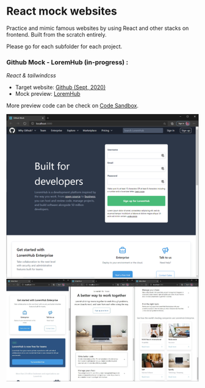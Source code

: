 # React mock websites

Practice and mimic famous websites by using React and other stacks on frontend. Built from the scratch entirely.

Please go for each subfolder for each project.

### Github Mock - LoremHub (in-progress) :

_React & tailwindcss_

- Target website: [Github (Sept, 2020)](https://github.com/)
- Mock preview: [LoremHub](https://fedjf.csb.app/)

More preview code can be check on
[Code Sandbox](https://codesandbox.io/s/github-mock-fedjf).

![](./screenshots/github-mock/index-1.png)
![](./screenshots/github-mock/mobile2.jpg)
